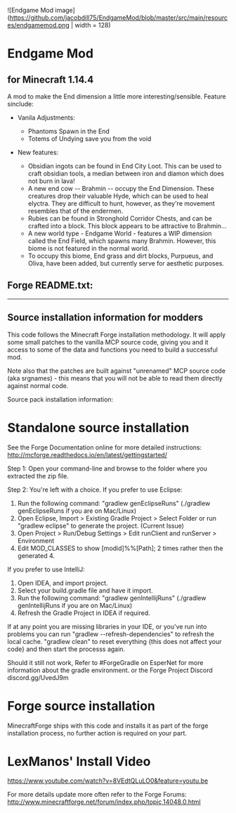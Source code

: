 ![Endgame Mod image](https://github.com/jacobdill75/EndgameMod/blob/master/src/main/resources/endgamemod.png | width = 128)
# Endgame Mod
## for Minecraft 1.14.4

A mod to make the End dimension a little more interesting/sensible. Feature sinclude:

* Vanila Adjustments:
	* Phantoms Spawn in the End
	* Totems of Undying save you from the void

* New features:
	* Obsidian ingots can be found in End City Loot. This can be used to craft obsidian tools, a median between iron and diamon which does not burn in lava!
	* A new end cow -- Brahmin -- occupy the End Dimension. These creatures drop their valuable Hyde, which can be used to heal elyctra. They are difficult to hunt, however, as they're movement resembles that of the endermen.
	* Rubies can be found in Stronghold Corridor Chests, and can be crafted into a block. This block appears to be attractive to Brahmin...
	* A new world type - Endgame World - features a WIP dimension called the End Field, which spawns many Brahmin. However, this biome is not featured in the normal world.
	* To occupy this biome, End grass and dirt blocks, Purpueus, and Oliva, have been added, but currently serve for aesthetic purposes.

## Forge README.txt:

-------------------------------------------
Source installation information for modders
-------------------------------------------
This code follows the Minecraft Forge installation methodology. It will apply
some small patches to the vanilla MCP source code, giving you and it access 
to some of the data and functions you need to build a successful mod.

Note also that the patches are built against "unrenamed" MCP source code (aka
srgnames) - this means that you will not be able to read them directly against
normal code.

Source pack installation information:

Standalone source installation
==============================

See the Forge Documentation online for more detailed instructions:
http://mcforge.readthedocs.io/en/latest/gettingstarted/

Step 1: Open your command-line and browse to the folder where you extracted the zip file.

Step 2: You're left with a choice.
If you prefer to use Eclipse:
1. Run the following command: "gradlew genEclipseRuns" (./gradlew genEclipseRuns if you are on Mac/Linux)
2. Open Eclipse, Import > Existing Gradle Project > Select Folder 
   or run "gradlew eclipse" to generate the project.
(Current Issue)
4. Open Project > Run/Debug Settings > Edit runClient and runServer > Environment
5. Edit MOD_CLASSES to show [modid]%%[Path]; 2 times rather then the generated 4.

If you prefer to use IntelliJ:
1. Open IDEA, and import project.
2. Select your build.gradle file and have it import.
3. Run the following command: "gradlew genIntellijRuns" (./gradlew genIntellijRuns if you are on Mac/Linux)
4. Refresh the Gradle Project in IDEA if required.

If at any point you are missing libraries in your IDE, or you've run into problems you can run "gradlew --refresh-dependencies" to refresh the local cache. "gradlew clean" to reset everything {this does not affect your code} and then start the processs again.

Should it still not work, 
Refer to #ForgeGradle on EsperNet for more information about the gradle environment.
or the Forge Project Discord discord.gg/UvedJ9m

Forge source installation
=========================
MinecraftForge ships with this code and installs it as part of the forge
installation process, no further action is required on your part.

LexManos' Install Video
=======================
https://www.youtube.com/watch?v=8VEdtQLuLO0&feature=youtu.be

For more details update more often refer to the Forge Forums:
http://www.minecraftforge.net/forum/index.php/topic,14048.0.html
